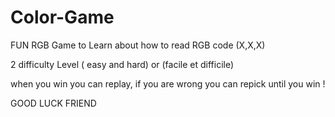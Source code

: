 # Color-Game


FUN RGB Game to Learn about how to read RGB code (X,X,X)

2 difficulty Level ( easy and hard) or (facile et difficile)

when you win you can replay, if you are wrong you can repick until you win !

GOOD LUCK FRIEND
